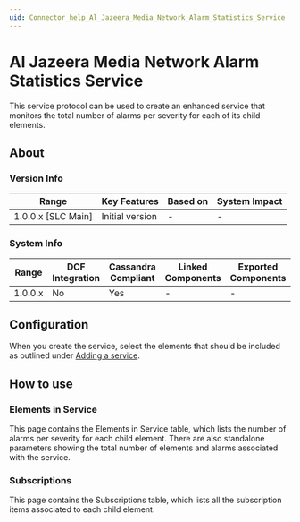 ```yaml
---
uid: Connector_help_Al_Jazeera_Media_Network_Alarm_Statistics_Service
---
```


# Al Jazeera Media Network Alarm Statistics Service

This service protocol can be used to create an enhanced service that monitors the total number of alarms per severity for each of its child elements.

## About

### Version Info

| Range                | Key Features     | Based on     | System Impact     |
|----------------------|------------------|--------------|-------------------|
| 1.0.0.x \[SLC Main\] | Initial version  | \-           | \-                |

### System Info

| Range     | DCF Integration     | Cassandra Compliant     | Linked Components     | Exported Components     |
|-----------|---------------------|-------------------------|-----------------------|-------------------------|
| 1.0.0.x   | No                  | Yes                     | \-                    | \-                      |

## Configuration

When you create the service, select the elements that should be included as outlined under [Adding a service](https://aka.dataminer.services/adding-a-service).

## How to use

### Elements in Service

This page contains the Elements in Service table, which lists the number of alarms per severity for each child element. There are also standalone parameters showing the total number of elements and alarms associated with the service.

### Subscriptions

This page contains the Subscriptions table, which lists all the subscription items associated to each child element.
